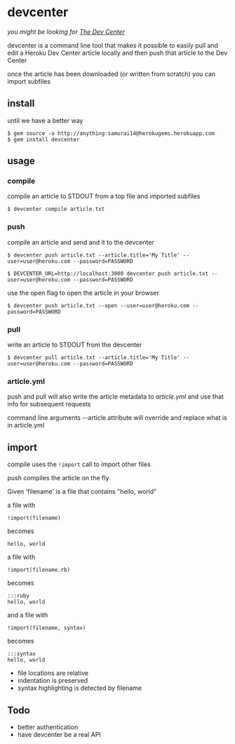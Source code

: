 # devcenter
_you might be looking for [The Dev Center](http://github.com/heroku/dev-center)_

devcenter is a command line tool that makes it possible to easily pull and edit a 
Heroku Dev Center article locally and then push that article to the Dev Center

once the article has been downloaded (or written from scratch) you can import subfiles

## install

until we have a better way

    $ gem source -a http://anything:samurai14@herokugems.herokuapp.com
    $ gem install devcenter

## usage

### compile
compile an article to STDOUT from a top file and imported subfiles

    $ devcenter compile article.txt

### push
compile an article and send and it to the devcenter

    $ devcenter push article.txt --article.title='My Title' --user=user@heroku.com --password=PASSWORD

    $ DEVCENTER_URL=http://localhost:3000 devcenter push article.txt --user=user@heroku.com --password=PASSWORD

use the open flag to open the article in your browser

    $ devcenter push article.txt --open --user=user@heroku.com --password=PASSWORD

### pull
write an article to STDOUT from the devcenter

    $ devcenter pull article.txt --article.title='My Title' --user=user@heroku.com --password=PASSWORD

### article.yml
push and pull will also write the article metadata to *article.yml* and use that info for subsequent requests

command line arguments --article.attribute will override and replace what is in article.yml

## import

compile uses the <code>!import</code> call to import other files

push compiles the article on the fly


Given 'filename' is a file that contains "hello, world"

a file with

    !import(filename)

becomes

    hello, world

a file with

    !import(filename.rb)

becomes

    :::ruby
    hello, world

and a file with 

    !import(filename, syntax)

becomes

    :::syntax
    hello, world


- file locations are relative
- indentation is preserved
- syntax highlighting is detected by filename

## Todo

- better authentication
- have devcenter be a real API
